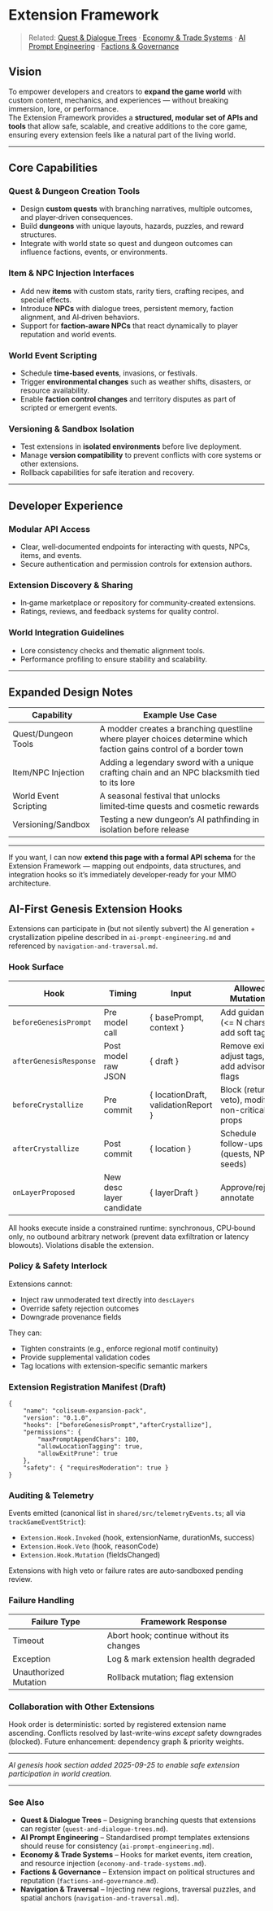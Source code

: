 # Extension Framework

> Related: [Quest & Dialogue Trees](quest-and-dialogue-trees.md) · [Economy & Trade Systems](economy-and-trade-systems.md) · [AI Prompt Engineering](ai-prompt-engineering.md) · [Factions & Governance](factions-and-governance.md)

## Vision

To empower developers and creators to **expand the game world** with custom content, mechanics, and experiences — without breaking immersion, lore, or performance.  
The Extension Framework provides a **structured, modular set of APIs and tools** that allow safe, scalable, and creative additions to the core game, ensuring every extension feels like a natural part of the living world.

---

## Core Capabilities

### Quest & Dungeon Creation Tools

- Design **custom quests** with branching narratives, multiple outcomes, and player‑driven consequences.
- Build **dungeons** with unique layouts, hazards, puzzles, and reward structures.
- Integrate with world state so quest and dungeon outcomes can influence factions, events, or environments.

### Item & NPC Injection Interfaces

- Add new **items** with custom stats, rarity tiers, crafting recipes, and special effects.
- Introduce **NPCs** with dialogue trees, persistent memory, faction alignment, and AI‑driven behaviors.
- Support for **faction‑aware NPCs** that react dynamically to player reputation and world events.

### World Event Scripting

- Schedule **time‑based events**, invasions, or festivals.
- Trigger **environmental changes** such as weather shifts, disasters, or resource availability.
- Enable **faction control changes** and territory disputes as part of scripted or emergent events.

### Versioning & Sandbox Isolation

- Test extensions in **isolated environments** before live deployment.
- Manage **version compatibility** to prevent conflicts with core systems or other extensions.
- Rollback capabilities for safe iteration and recovery.

---

## Developer Experience

### Modular API Access

- Clear, well‑documented endpoints for interacting with quests, NPCs, items, and events.
- Secure authentication and permission controls for extension authors.

### Extension Discovery & Sharing

- In‑game marketplace or repository for community‑created extensions.
- Ratings, reviews, and feedback systems for quality control.

### World Integration Guidelines

- Lore consistency checks and thematic alignment tools.
- Performance profiling to ensure stability and scalability.

---

## Expanded Design Notes

| Capability            | Example Use Case                                                                                                   |
| --------------------- | ------------------------------------------------------------------------------------------------------------------ |
| Quest/Dungeon Tools   | A modder creates a branching questline where player choices determine which faction gains control of a border town |
| Item/NPC Injection    | Adding a legendary sword with a unique crafting chain and an NPC blacksmith tied to its lore                       |
| World Event Scripting | A seasonal festival that unlocks limited‑time quests and cosmetic rewards                                          |
| Versioning/Sandbox    | Testing a new dungeon’s AI pathfinding in isolation before release                                                 |

---

If you want, I can now **extend this page with a formal API schema** for the Extension Framework — mapping out endpoints, data structures, and integration hooks so it’s immediately developer‑ready for your MMO architecture.

## AI-First Genesis Extension Hooks

Extensions can participate in (but not silently subvert) the AI generation + crystallization pipeline described in `ai-prompt-engineering.md` and referenced by `navigation-and-traversal.md`.

### Hook Surface

| Hook                   | Timing                   | Input                               | Allowed Mutations                              | Purpose                        |
| ---------------------- | ------------------------ | ----------------------------------- | ---------------------------------------------- | ------------------------------ |
| `beforeGenesisPrompt`  | Pre model call           | { basePrompt, context }             | Add guidance (<= N chars), add soft tags       | Style / motif steering         |
| `afterGenesisResponse` | Post model raw JSON      | { draft }                           | Remove exits, adjust tags, add advisory flags  | Prune unsafe / redundant exits |
| `beforeCrystallize`    | Pre commit               | { locationDraft, validationReport } | Block (return veto), modify non-critical props | Enforce custom policies        |
| `afterCrystallize`     | Post commit              | { location }                        | Schedule follow-ups (quests, NPC seeds)        | Reactive content seeding       |
| `onLayerProposed`      | New desc layer candidate | { layerDraft }                      | Approve/reject, annotate                       | Curate evolving narrative      |

All hooks execute inside a constrained runtime: synchronous, CPU‑bound only, no outbound arbitrary network (prevent data exfiltration or latency blowouts). Violations disable the extension.

### Policy & Safety Interlock

Extensions cannot:

- Inject raw unmoderated text directly into `descLayers`
- Override safety rejection outcomes
- Downgrade provenance fields

They can:

- Tighten constraints (e.g., enforce regional motif continuity)
- Provide supplemental validation codes
- Tag locations with extension-specific semantic markers

### Extension Registration Manifest (Draft)

```
{
	"name": "coliseum-expansion-pack",
	"version": "0.1.0",
	"hooks": ["beforeGenesisPrompt","afterCrystallize"],
	"permissions": {
		"maxPromptAppendChars": 180,
		"allowLocationTagging": true,
		"allowExitPrune": true
	},
	"safety": { "requiresModeration": true }
}
```

### Auditing & Telemetry

Events emitted (canonical list in `shared/src/telemetryEvents.ts`; all via `trackGameEventStrict`):

- `Extension.Hook.Invoked` (hook, extensionName, durationMs, success)
- `Extension.Hook.Veto` (hook, reasonCode)
- `Extension.Hook.Mutation` (fieldsChanged)

Extensions with high veto or failure rates are auto‑sandboxed pending review.

### Failure Handling

| Failure Type          | Framework Response                       |
| --------------------- | ---------------------------------------- |
| Timeout               | Abort hook; continue without its changes |
| Exception             | Log & mark extension health degraded     |
| Unauthorized Mutation | Rollback mutation; flag extension        |

### Collaboration with Other Extensions

Hook order is deterministic: sorted by registered extension name ascending. Conflicts resolved by last-write-wins _except_ safety downgrades (blocked). Future enhancement: dependency graph & priority weights.

---

_AI genesis hook section added 2025-09-25 to enable safe extension participation in world creation._

---

### See Also

- **Quest & Dialogue Trees** – Designing branching quests that extensions can register (`quest-and-dialogue-trees.md`).
- **AI Prompt Engineering** – Standardised prompt templates extensions should reuse for consistency (`ai-prompt-engineering.md`).
- **Economy & Trade Systems** – Hooks for market events, item creation, and resource injection (`economy-and-trade-systems.md`).
- **Factions & Governance** – Extension impact on political structures and reputation (`factions-and-governance.md`).
- **Navigation & Traversal** – Injecting new regions, traversal puzzles, and spatial anchors (`navigation-and-traversal.md`).
